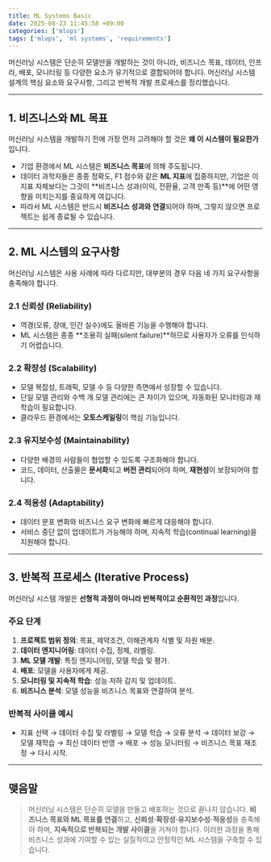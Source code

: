 ```yaml
---
title: ML Systems Basic
date: 2025-08-23 11:45:58 +09:00
categories: ['mlops']
tags: ['mlops', 'ml systems', 'requirements']
---
```


머신러닝 시스템은 단순히 모델만을 개발하는 것이 아니라, 비즈니스 목표, 데이터, 인프라, 배포, 모니터링 등 다양한 요소가 유기적으로 결합되어야 합니다. 
머신러닝 시스템 설계의 핵심 요소와 요구사항, 그리고 반복적 개발 프로세스를 정리했습니다.

---

## 1. 비즈니스와 ML 목표

머신러닝 시스템을 개발하기 전에 가장 먼저 고려해야 할 것은 **왜 이 시스템이 필요한가**입니다.

- 기업 환경에서 ML 시스템은 **비즈니스 목표**에 의해 주도됩니다.
- 데이터 과학자들은 종종 정확도, F1 점수와 같은 **ML 지표**에 집중하지만, 기업은 이 지표 자체보다는 그것이 **비즈니스 성과(이익, 전환율, 고객 만족 등)**에 어떤 영향을 미치는지를 중요하게 여깁니다.
- 따라서 ML 시스템은 반드시 **비즈니스 성과와 연결**되어야 하며, 그렇지 않으면 프로젝트는 쉽게 종료될 수 있습니다.

---

## 2. ML 시스템의 요구사항

머신러닝 시스템은 사용 사례에 따라 다르지만, 대부분의 경우 다음 네 가지 요구사항을 충족해야 합니다.

### 2.1 신뢰성 (Reliability)
- 역경(오류, 장애, 인간 실수)에도 올바른 기능을 수행해야 합니다.
- ML 시스템은 종종 **조용히 실패(silent failure)**하므로 사용자가 오류를 인식하기 어렵습니다.

### 2.2 확장성 (Scalability)
- 모델 복잡성, 트래픽, 모델 수 등 다양한 측면에서 성장할 수 있습니다.
- 단일 모델 관리와 수백 개 모델 관리에는 큰 차이가 있으며, 자동화된 모니터링과 재학습이 필요합니다.
- 클라우드 환경에서는 **오토스케일링**이 핵심 기능입니다.

### 2.3 유지보수성 (Maintainability)
- 다양한 배경의 사람들이 협업할 수 있도록 구조화해야 합니다.
- 코드, 데이터, 산출물은 **문서화**되고 **버전 관리**되어야 하며, **재현성**이 보장되어야 합니다.

### 2.4 적응성 (Adaptability)
- 데이터 분포 변화와 비즈니스 요구 변화에 빠르게 대응해야 합니다.
- 서비스 중단 없이 업데이트가 가능해야 하며, 지속적 학습(continual learning)을 지원해야 합니다.

---

## 3. 반복적 프로세스 (Iterative Process)

머신러닝 시스템 개발은 **선형적 과정이 아니라 반복적이고 순환적인 과정**입니다.

### 주요 단계
1. **프로젝트 범위 정의**: 목표, 제약조건, 이해관계자 식별 및 자원 배분.
2. **데이터 엔지니어링**: 데이터 수집, 정제, 라벨링.
3. **ML 모델 개발**: 특징 엔지니어링, 모델 학습 및 평가.
4. **배포**: 모델을 사용자에게 제공.
5. **모니터링 및 지속적 학습**: 성능 저하 감지 및 업데이트.
6. **비즈니스 분석**: 모델 성능을 비즈니스 목표와 연결하여 분석.

### 반복적 사이클 예시
- 지표 선택 → 데이터 수집 및 라벨링 → 모델 학습 → 오류 분석 → 데이터 보강 → 모델 재학습 → 최신 데이터 반영 → 배포 → 성능 모니터링 → 비즈니스 목표 재조정 → 다시 시작.

---

## 맺음말
> 머신러닝 시스템은 단순히 모델을 만들고 배포하는 것으로 끝나지 않습니다. 
> **비즈니스 목표와 ML 목표를 연결**하고, **신뢰성·확장성·유지보수성·적응성**을 충족해야 하며, **지속적으로 반복되는 개발 사이클**을 거쳐야 합니다. 
> 이러한 과정을 통해 비즈니스 성과에 기여할 수 있는 실질적이고 안정적인 ML 시스템을 구축할 수 있습니다.  


